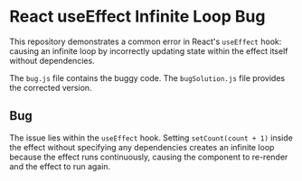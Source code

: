 # React useEffect Infinite Loop Bug

This repository demonstrates a common error in React's `useEffect` hook: causing an infinite loop by incorrectly updating state within the effect itself without dependencies. 

The `bug.js` file contains the buggy code. The `bugSolution.js` file provides the corrected version.

## Bug
The issue lies within the `useEffect` hook.  Setting `setCount(count + 1)` inside the effect without specifying any dependencies creates an infinite loop because the effect runs continuously, causing the component to re-render and the effect to run again.